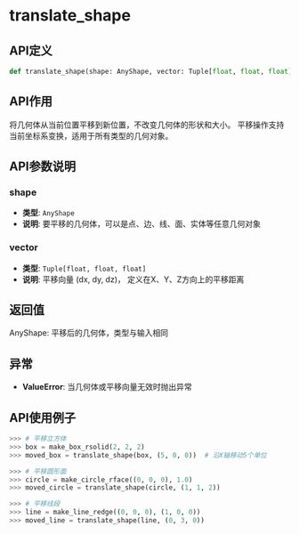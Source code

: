 # translate_shape

## API定义

```python
def translate_shape(shape: AnyShape, vector: Tuple[float, float, float]) -> AnyShape
```

## API作用

将几何体从当前位置平移到新位置，不改变几何体的形状和大小。
平移操作支持当前坐标系变换，适用于所有类型的几何对象。

## API参数说明

### shape

- **类型**: `AnyShape`
- **说明**: 要平移的几何体，可以是点、边、线、面、实体等任意几何对象

### vector

- **类型**: `Tuple[float, float, float]`
- **说明**: 平移向量 (dx, dy, dz)， 定义在X、Y、Z方向上的平移距离

## 返回值

AnyShape: 平移后的几何体，类型与输入相同

## 异常

- **ValueError**: 当几何体或平移向量无效时抛出异常

## API使用例子

```python
>>> # 平移立方体
>>> box = make_box_rsolid(2, 2, 2)
>>> moved_box = translate_shape(box, (5, 0, 0))  # 沿X轴移动5个单位

>>> # 平移圆形面
>>> circle = make_circle_rface((0, 0, 0), 1.0)
>>> moved_circle = translate_shape(circle, (1, 1, 2))

>>> # 平移线段
>>> line = make_line_redge((0, 0, 0), (1, 0, 0))
>>> moved_line = translate_shape(line, (0, 3, 0))
```
